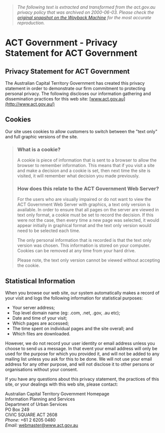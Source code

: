 > *The following text is extracted and transformed from the act.gov.au privacy policy that was archived on 2000-06-03. Please check the [original snapshot on the Wayback Machine](https://web.archive.org/web/20000603234628id_/http%3A//www.act.gov.au/privacy.cfm) for the most accurate reproduction.*

# ACT Government - Privacy Statement for ACT Government

## Privacy Statement for ACT Government

The Australian Capital Territory Government has created this privacy statement in order to demonstrate our firm commitment to protecting personal privacy. The following discloses our information gathering and dissemination practices for this web site: [www.act.gov.au](http://www.act.gov.au/)

##  Cookies

Our site uses cookies to allow customers to switch between the "text only" and full graphic versions of the site.

> ### What is a cookie?
> 
> A cookie is piece of information that is sent to a browser to allow the browser to remember information. This means that if you visit a site and make a decision and a cookie is set, then next time the site is visited, it will remember what decision you made previously.
> 
> ### How does this relate to the ACT Government Web Server?
> 
> For the users who are visually impaired or do not want to view the ACT Government Web Server with graphics, a text only version is available. In order to ensure that all pages on the server are viewed in text only format, a cookie must be set to record the decision. If this were not the case, then every time a new page was selected, it would appear initially in graphical format and the text only version would need to be selected each time.
> 
> The only personal information that is recorded is that the text only version was chosen. This information is stored on your computer. Cookies can be removed at any time from your hard drive.
> 
> Please note, the text only version cannot be viewed without accepting the cookie.

## Statistical Information

When you browse our web site, our system automatically makes a record of your visit and logs the following information for statistical purposes:

  * Your server address; 
  * Top level domain name (eg: .com, .net, .gov, .au etc); 
  * Date and time of your visit; 
  * Which pages are accessed; 
  * The time spent on individual pages and the site overall; and 
  * Which files are downloaded. 



However, we do not record your user identity or email address unless you choose to send us a message. In that event your email address will only be used for the purpose for which you provided it, and will not be added to any mailing list unless you ask for this to be done. We will not use your email address for any other purpose, and will not disclose it to other persons or organisations without your consent.

If you have any questions about this privacy statement, the practices of this site, or your dealings with this web site, please contact:

Australian Capital Territory Government Homepage  
Information Planning and Services  
Department of Urban Services  
PO Box 249  
CIVIC SQUARE ACT 2608  
_Phone:_ +61 2 6205 0480  
_Email:_ [webmaster@www.act.gov.au](mailto:webmaster@www.act.gov.au)   

